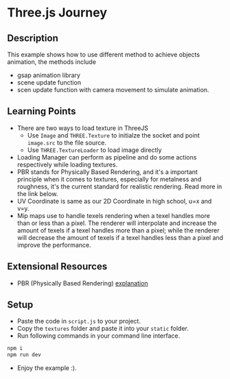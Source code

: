 # Three.js Journey

## Description

This example shows how to use different method to achieve objects animation, the methods include

* gsap animation library
* scene update function
* scen update function with camera movement to simulate animation.

## Learning Points

* There are two ways to load texture in ThreeJS
    * Use `Image` and `THREE.Texture` to initialze the socket and point `image.src` to the file source.
    * Use `THREE.TextureLoader` to load image directly
* Loading Manager can perform as pipeline and do some actions respectively while loading textures.
* PBR stands for Physically Based Rendering, and it's a important principle when it comes to textures,
especially for metalness and roughness, it's the current standard for realistic rendering. Read more in
the link below.
* UV Coordinate is same as our 2D Coordinate in high school, u=x and v=y.
* Mip maps use to handle texels rendering when a texel handles more than or less than a pixel. The renderer
will interpolate and increase the amount of texels if a texel handles more than a pixel; while the renderer
will decrease the amount of texels if a texel handles less than a pixel and improve the performance.

## Extensional Resources

* PBR (Physically Based Rendering) [explanation](https://marmoset.co/posts/basic-theory-of-physically-based-rendering/)

## Setup

* Paste the code in `script.js` to your project.
* Copy the `textures` folder and paste it into your `static` folder.
* Run following commands in your command line interface.

```bash
npm i
npm run dev
```

* Enjoy the example :).
